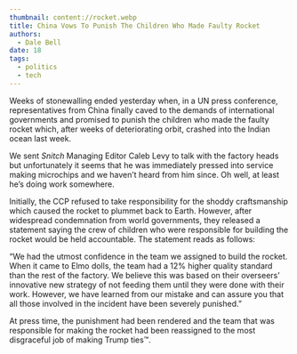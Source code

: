 ```yaml
---
thumbnail: content://rocket.webp
title: China Vows To Punish The Children Who Made Faulty Rocket
authors:
  - Dale Bell
date: 18
tags:
  - politics
  - tech
---
```


Weeks of stonewalling ended yesterday when, in a UN press conference, representatives from China finally caved to the demands of international governments and promised to punish the children who made the faulty rocket which, after weeks of deteriorating orbit, crashed into the Indian ocean last week.

We sent *Snitch* Managing Editor Caleb Levy to talk with the factory heads but unfortunately it seems that he was immediately pressed into service making microchips and we haven’t heard from him since. Oh well, at least he’s doing work somewhere.

Initially, the CCP refused to take responsibility for the shoddy craftsmanship which caused the rocket to plummet back to Earth. However, after widespread condemnation from world governments, they released a statement saying the crew of children who were responsible for building the rocket would be held accountable. The statement reads as follows:

“We had the utmost confidence in the team we assigned to build the rocket. When it came to Elmo dolls, the team had a 12% higher quality standard than the rest of the factory. We believe this was based on their overseers’ innovative new strategy of not feeding them until they were done with their work. However, we have learned from our mistake and can assure you that all those involved in the incident have been severely punished.”

At press time, the punishment had been rendered and the team that was responsible for making the rocket had been reassigned to the most disgraceful job of making Trump ties™.
